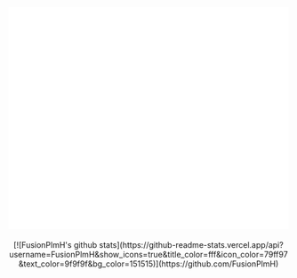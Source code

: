<div align="center">
	<br>
	<a href="https://github.com/FusionPlmH/FusionPlmH/master/header.svg">
		<img src="header.svg" width="800" height="400">
	</a>
	<br>
	<br>
	[![FusionPlmH's github stats](https://github-readme-stats.vercel.app/api?											username=FusionPlmH&show_icons=true&title_color=fff&icon_color=79ff97&text_color=9f9f9f&bg_color=151515)](https://github.com/FusionPlmH)
	<br>
</div>


